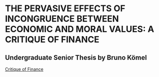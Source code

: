 # THE PERVASIVE EFFECTS OF INCONGRUENCE BETWEEN ECONOMIC AND MORAL VALUES: A CRITIQUE OF FINANCE

## Undergraduate Senior Thesis by Bruno Kömel

[Critique of Finance](https://github.com/brunokomel/Critique-of-Finance/blob/gh-pages/SIP%20Final%20Draft.pdf)


